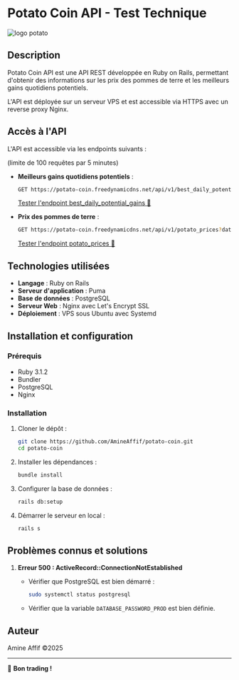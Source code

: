 # Potato Coin API - Test Technique
![logo potato](https://github.com/user-attachments/assets/7ba2fc3b-cb1d-4010-b4e9-9b67adc26d98)

## Description

Potato Coin API est une API REST développée en Ruby on Rails, permettant d'obtenir des informations sur les prix des pommes de terre et les meilleurs gains quotidiens potentiels.

L'API est déployée sur un serveur VPS et est accessible via HTTPS avec un reverse proxy Nginx.

## Accès à l'API

L'API est accessible via les endpoints suivants :

(limite de 100 requêtes par 5 minutes)

- **Meilleurs gains quotidiens potentiels** :

  ```bash
  GET https://potato-coin.freedynamicdns.net/api/v1/best_daily_potential_gains?date=2025-01-16
  ```

  <a href="https://potato-coin.freedynamicdns.net/api/v1/best_daily_potential_gains?date=2025-01-16" target="_blank">Tester l'endpoint best_daily_potential_gains 🤑</a>

- **Prix des pommes de terre** :

  ```bash
  GET https://potato-coin.freedynamicdns.net/api/v1/potato_prices?date=2025-01-20
  ```

  <a href="https://potato-coin.freedynamicdns.net/api/v1/potato_prices?date=2025-01-20" target="_blank">Tester l'endpoint potato_prices 📖</a>

## Technologies utilisées

- **Langage** : Ruby on Rails
- **Serveur d'application** : Puma
- **Base de données** : PostgreSQL
- **Serveur Web** : Nginx avec Let's Encrypt SSL
- **Déploiement** : VPS sous Ubuntu avec Systemd

## Installation et configuration

### Prérequis

- Ruby 3.1.2
- Bundler
- PostgreSQL
- Nginx

### Installation

1. Cloner le dépôt :

   ```bash
   git clone https://github.com/AmineAffif/potato-coin.git
   cd potato-coin
   ```

2. Installer les dépendances :

   ```bash
   bundle install
   ```

3. Configurer la base de données :

   ```bash
   rails db:setup
   ```

4. Démarrer le serveur en local :
   ```bash
   rails s
   ```

## Problèmes connus et solutions

1. **Erreur 500 : ActiveRecord::ConnectionNotEstablished**

   - Vérifier que PostgreSQL est bien démarré :
     ```bash
     sudo systemctl status postgresql
     ```
   - Vérifier que la variable `DATABASE_PASSWORD_PROD` est bien définie.

## Auteur

Amine Affif ©2025

---

🚀 **Bon trading !**
